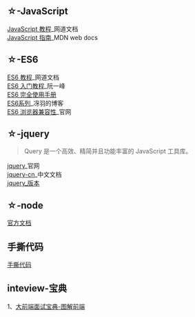 ## ☆-JavaScript
[JavaScript 教程](https://wangdoc.com/javascript/)_网道文档<br>
[JavaScript 指南](https://developer.mozilla.org/zh-CN/docs/Web/JavaScript/Guide)_MDN web docs
## ☆-ES6
[ES6 教程](https://wangdoc.com/es6/)_网道文档<br>
[ES6 入门教程](https://es6.ruanyifeng.com/)_阮一峰<br>
[ES6 完全使用手册](https://segmentfault.com/a/1190000017171866)<br>
[ES6系列](https://github.com/mqyqingfeng/Blog)_冴羽的博客<br>
[ES6 浏览器兼容性](http://kangax.github.io/compat-table/es6/)_官网<br>

## ☆-jquery
>Query 是一个高效、精简并且功能丰富的 JavaScript 工具库。

[jquery](https://jquery.com/)_官网<br>
[jquery-cn](https://www.jquery123.com/)_中文文档<br>
[jquery_版本](https://www.bootcdn.cn/jquery/)<br>

## ☆-node

[官方文档](https://nodejs.org/dist/latest-v15.x/docs/api/)

## 手撕代码

[手撕代码](https://blog.csdn.net/qq_45768871/article/details/105592666)
## inteview-宝典

1、[大前端面试宝典-图解前端](https://lucifer.ren/fe-interview/#/)
